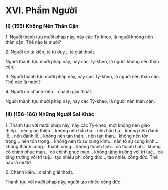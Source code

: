 # XVI. Phẩm Người

### (I) (155) Không Nên Thân Cận

1\. Người thành tựu mười pháp này, này các Tỷ-kheo, là người không nên thân cận. Thế nào là mười?

2\. Người có tà kiến, tà tư duy... tà giải thoát.

Người thành tựu mười pháp này, này các Tỷ-kheo, là người không nên thân cận.

3\. Người thành tựu mười pháp này, này các Tỷ-kheo, là người nên thân cận. Thế nào là mười?

4\. Người có chánh kiến... chánh giải thoát.

Người thành tựu mười pháp này, này các Tỷ-kheo, là người nên thân cận.

<!--pg-->
### (II) (156-166) Những Người Sai Khác

1\. Thành tựu với mười pháp này, này các Tỷ-kheo, một không nên giao thiệp... nên giao thiệp... không
nên hầu hạ... nên hầu hạ... không nên đảnh lễ... nên đảnh lễ... không nên tán thán... nên tán thán... không
nên tôn trọng... nên tôn trọng... không nên tỏ sự cung kính... nên tỏ sự cung kính... không thành công...
thành công... không thanh tịnh... có thanh tịnh... không có chinh phục mạn... có chinh phục mạn... không
tăng trưởng với trí tuệ... có tăng trưởng với trí tuệ... tạo nhiều phi công đức... tạo nhiều công đức. Thế
nào là mười?

2\. Chánh kiến... chánh giải thoát.

Thành tựu với mười pháp này, người tạo nhiều công đức.

